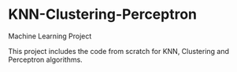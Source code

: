 # KNN-Clustering-Perceptron
Machine Learning Project

This project includes the code from scratch for KNN, Clustering and Perceptron algorithms. 
